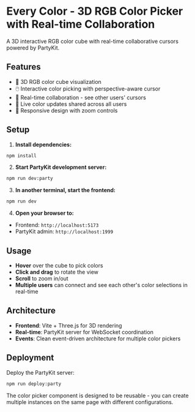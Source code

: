 # Every Color - 3D RGB Color Picker with Real-time Collaboration

A 3D interactive RGB color cube with real-time collaborative cursors powered by PartyKit.

## Features

- 🎨 3D RGB color cube visualization
- 🖱️ Interactive color picking with perspective-aware cursor
- 👥 Real-time collaboration - see other users' cursors
- 🌈 Live color updates shared across all users
- 📱 Responsive design with zoom controls

## Setup

1. **Install dependencies:**

```bash
npm install
```

2. **Start PartyKit development server:**

```bash
npm run dev:party
```

3. **In another terminal, start the frontend:**

```bash
npm run dev
```

4. **Open your browser to:**

- Frontend: `http://localhost:5173`
- PartyKit admin: `http://localhost:1999`

## Usage

- **Hover** over the cube to pick colors
- **Click and drag** to rotate the view
- **Scroll** to zoom in/out
- **Multiple users** can connect and see each other's color selections in real-time

## Architecture

- **Frontend**: Vite + Three.js for 3D rendering
- **Real-time**: PartyKit server for WebSocket coordination
- **Events**: Clean event-driven architecture for multiple color pickers

## Deployment

Deploy the PartyKit server:

```bash
npm run deploy:party
```

The color picker component is designed to be reusable - you can create multiple instances on the same page with different configurations.
